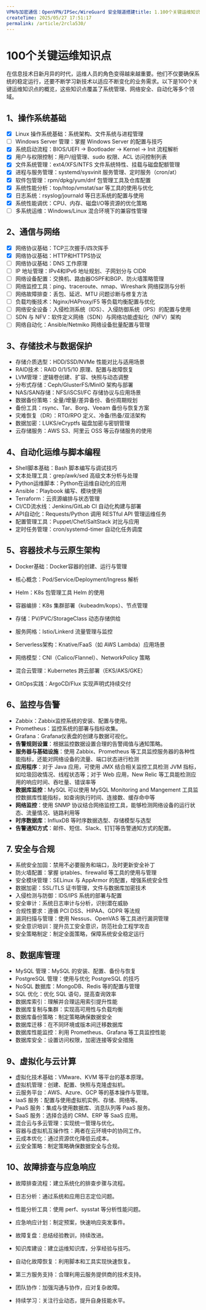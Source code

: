 ```yaml
---
VPN与加密通信：OpenVPN/IPSec/WireGuard 安全隧道搭建title: 1.100个关键运维知识点
createTime: 2025/05/27 17:51:17
permalink: /article/2rcla530/
---
```

# 100个关键运维知识点

在信息技术日新月异的时代，运维人员的角色变得越来越重要。他们不仅要确保系统的稳定运行，还要不断学习新技术以适应不断变化的业务需求。以下是100个关键运维知识点的概览，这些知识点覆盖了系统管理、网络安全、自动化等多个领域。

## 1、操作系统基础

- [x] Linux 操作系统基础：系统架构、文件系统与进程管理
- [ ] Windows Server 管理：掌握 Windows Server 的配置与技巧
- [x] 系统启动流程：BIOS/UEFI → Bootloader → Kernel → Init 流程解析
- [x] 用户与权限控制：用户/组管理、sudo 权限、ACL 访问控制列表
- [x] 文件系统管理：ext4/XFS/NTFS 文件系统特性、挂载与磁盘配额管理
- [x] 进程与服务管理：systemd/sysvinit 服务管理、定时服务（cron/at）
- [x] 软件包管理：rpm/dpkg/yum/dnf 包管理工具及仓库配置
- [x] 系统性能分析：top/htop/vmstat/sar 等工具的使用与优化
- [x] 日志系统：rsyslog/journald 等日志系统的配置与使用
- [x] 系统性能调优：CPU、内存、磁盘I/O等资源的优化策略
- [ ] 多系统运维：Windows/Linux 混合环境下的兼容性管理

## 2、通信与网络

- [x] 网络协议基础：TCP三次握手/四次挥手
- [x] 网络协议基础：HTTP和HTTPS协议
- [ ] 网络协议基础：DNS 工作原理
- [ ] IP 地址管理：IPv4和IPv6 地址规划、子网划分与 CIDR
- [ ] 网络设备配置：交换机、路由器OSPF和BGP、防火墙策略管理
- [ ] 网络监控工具：ping、traceroute、nmap、Wireshark 网络探测与分析
- [ ] 网络故障排查：丢包、延迟、MTU 问题诊断与修复方法
- [ ] 负载均衡技术：Nginx/HAProxy/F5 等负载均衡配置与优化
- [ ] 网络安全设备：入侵检测系统（IDS）、入侵防御系统（IPS）的配置与使用
- [ ] SDN 与 NFV：软件定义网络（SDN）与网络功能虚拟化（NFV）架构
- [ ] 网络自动化：Ansible/Netmiko 网络设备批量配置与管理

## 3、存储技术与数据保护

- 存储介质选型：HDD/SSD/NVMe 性能对比与适用场景
- RAID技术：RAID 0/1/5/10 原理、配置与故障恢复
- LVM管理：逻辑卷创建、扩容、快照与动态调整
- 分布式存储：Ceph/GlusterFS/MinIO 架构与部署
- NAS/SAN存储：NFS/iSCSI/FC 存储协议与应用场景
- 数据备份策略：全量/增量/差异备份、备份周期规划
- 备份工具：rsync、Tar、Borg、Veeam 备份与恢复方案
- 灾难恢复（DR）：RTO/RPO 定义、冷备/热备/双活架构
- 数据加密：LUKS/eCryptfs 磁盘加密与密钥管理
- 云存储服务：AWS S3、阿里云 OSS 等云存储服务的使用

## 4、自动化运维与脚本编程

- Shell脚本基础：Bash 脚本编写与调试技巧
- 文本处理工具：grep/awk/sed 高级文本分析与处理
- Python运维脚本：Python在运维自动化的应用
- Ansible：Playbook 编写、模块使用
- Terraform：云资源编排与状态管理
- CI/CD流水线：Jenkins/GitLab CI 自动化构建与部署
- API自动化：Requests/Python 调用 RESTful API 管理运维任务
- 配置管理工具：Puppet/Chef/SaltStack 对比与应用
- 定时任务管理：cron/systemd-timer 自动化任务调度

## 5、容器技术与云原生架构

- Docker基础：Docker容器的创建、运行与管理
- 核心概念：Pod/Service/Deployment/Ingress 解析
- Helm：K8s 包管理工具 Helm 的使用
- 容器编排：K8s 集群部署（kubeadm/kops）、节点管理
- 存储：PV/PVC/StorageClass 动态存储供给
- 服务网格：Istio/Linkerd 流量管理与监控
- Serverless架构：Knative/FaaS（如 AWS Lambda）应用场景

- 网络模型：CNI（Calico/Flannel）、NetworkPolicy 策略
- 混合云管理：Kubernetes 跨云部署（EKS/AKS/GKE）
- GitOps实践：ArgoCD/Flux 实现声明式持续交付

## 6、监控与告警

- Zabbix：Zabbix监控系统的安装、配置与使用。
- Prometheus：监控系统的部署与指标收集。
- Grafana：Grafana仪表盘的创建与数据可视化。
- **告警规则设置**：根据监控数据设置合理的告警阈值与通知策略。
- **服务器与基础设施**：使用 Zabbix、Prometheus 等工具监控服务器的各种性能指标，还能对网络设备的流量、端口状态进行检测
- **应用程序**：对于 Java 应用，可使用 JMX 结合相关监控工具检测 JVM 指标，如垃圾回收情况、线程状态等；对于 Web 应用，New Relic 等工具能检测应用的响应时间、吞吐量、错误率等
- **数据库监控**：MySQL 可以使用 MySQL Monitoring and Mangement 工具监控数据库性能指标，如查询执行时间、连接数、缓存命中等
- **网络监控**：使用 SNMP 协议结合网络监控工具，能够检测网络设备的运行状态、流量情况、链路利用等
- **时序数据库**：InfluxDB 等时序数据选型、存储模型与选型
- **告警通知方式**：邮件、短信、Slack、钉钉等告警通知方式的配置。

## 7. 安全与合规

- 系统安全加固：禁用不必要服务和端口，及时更新安全补丁
- 防火墙配置：掌握 iptables、firewalld 等工具的使用与管理
- 安全模块管理：SELinux 与 AppArmor 的配置，增强系统安全性
- 数据加密：SSL/TLS 证书管理，文件与数据库加密技术
- 入侵检测与防御：IDS/IPS 系统的部署与配置
- 安全审计：系统日志审计与分析，识别潜在威胁
- 合规性要求：遵循 PCI DSS、HIPAA、GDPR 等法规
- 漏洞扫描与管理：使用 Nessus、OpenVAS 等工具进行漏洞管理
- 安全意识培训：提升员工安全意识，防范社会工程学攻击
- 安全策略制定：制定全面策略，保障系统安全稳定运行

## 8、数据库管理

- MySQL 管理：MySQL 的安装、配置、备份与恢复
- PostgreSQL 管理：使用与优化 PostgreSQL 的技巧
- NoSQL 数据库：MongoDB、Redis 等的配置与管理
- SQL 优化：优化 SQL 语句，提高查询效率
- 数据库索引：理解并合理运用索引提升性能
- 数据库复制与集群：实现高可用性与负载均衡
- 数据库备份策略：制定策略确保数据安全
- 数据库迁移：在不同环境或版本间迁移数据库
- 数据库性能监控：利用 Prometheus、Grafana 等工具监控性能
- 数据库安全：设置访问权限，加密连接等安全措施

## 9、虚拟化与云计算

- 虚拟化技术基础：VMware、KVM 等平台的基本原理。
- 虚拟机管理：创建、配置、快照与克隆虚拟机。
- 云服务平台：AWS、Azure、GCP 等的基本操作与管理。
- IaaS 服务：配置与使用虚拟机实例、存储、网络等。
- PaaS 服务：集成与使用数据库、消息队列等 PaaS 服务。
- SaaS 服务：选择合适的 CRM、ERP 等 SaaS 应用。
- 混合云与多云管理：实现统一管理与优化。
- 容器与虚拟机互操作性：两者在云环境中的协同工作。
- 云成本优化：通过资源优化降低云成本。
- 云安全策略：制定策略确保数据安全与合规。

## 10、故障排查与应急响应

- 故障排查流程：建立系统化的排查步骤与流程。

- 日志分析：通过系统和应用日志定位问题。

- 性能分析工具：使用 perf、sysstat 等分析性能问题。

- 应急响应计划：制定预案，快速响应突发事件。

- 故障复盘：总结经验教训，持续改进。

- 知识库建设：建立运维知识库，分享经验与技巧。

- 自动化故障恢复：利用脚本和工具实现快速恢复。

- 第三方服务支持：合理利用云服务提供商的技术支持。

- 团队协作：加强沟通与协作，应对复杂故障。

- 持续学习：关注行业动态，提升自身技能水平。